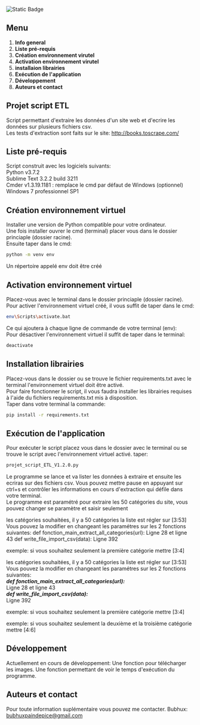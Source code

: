 ![Static Badge](https://img.shields.io/badge/BUILD_WITH-PYTHON-red?style=for-the-badge&logo=python)
## Menu 
1. **Info general**   
2. **Liste pré-requis**   
3. **Création environnement virutel**   
4. **Activation environnement virutel**   
5. **installaion librairies**   
6. **Exécution de l'application**   
7. **Développement**   
8. **Auteurs et contact**   


## Projet script ETL 
Script permettant d'extraire les données d'un site web et d'ecrire les données sur plusieurs fichiers csv.   
Les tests d'extraction sont faits sur le site: http://books.toscrape.com/   


## Liste pré-requis 
Script construit avec les logiciels suivants:   
Python v3.7.2   
Sublime Text 3.2.2 build 3211   
Cmder v1.3.19.1181 : remplace le cmd par défaut de Windows (optionnel)   
Windows 7 professionnel SP1   


## Création environnement virtuel
Installer une version de Python compatible pour votre ordinateur.   
Une fois installer ouvrer le cmd (terminal) placer vous dans le dossier princiaple (dossier racine).   
Ensuite taper dans le cmd:
```bash
python -m venv env
```
Un répertoire appelé env doit être créé   


## Activation environnement virtuel
Placez-vous avec le terminal dans le dossier princiaple (dossier racine).   
Pour activer l'environnement virtuel créé, il vous suffit de taper dans le cmd:
```bash
env\Scripts\activate.bat
```
Ce qui ajoutera à chaque ligne de commande de votre terminal (env):   
Pour désactiver l'environnement virtuel il suffit de taper dans le terminal:
 ```bash  
deactivate   
```

## Installation librairies
Placez-vous dans le dossier ou se trouve le fichier requirements.txt avec le terminal l'environnement virtuel doit être activé.   
Pour faire fonctionner le script, il vous faudra installer les librairies requises à l'aide 
du fichiers requirements.txt mis à disposition.   
Taper dans votre terminal la commande:
```bash
pip install -r requirements.txt
```


## Exécution de l'application
Pour exécuter le script placez vous dans le dossier avec le terminal ou se trouve le script avec l'environnement virtuel activé.
taper:
```bash
projet_script_ETL_V1.2.0.py
```

Le programme se lance et va lister les données à extraire et ensuite les ecriras sur des fichiers csv.
Vous pouvez mettre pause en appuyant sur ctrl+s et contrôler les informations en cours d'extraction qui défile dans votre terminal.  
Le programme est paramétré pour extraire les 50 catégories du site, vous pouvez changer se paramètre et saisir seulement

les catégories souhaitées, il y a 50 catégories la liste est régler sur [3:53]
Vous pouvez la modifier en changeant les paramétres sur les 2 fonctions suivantes:
def fonction_main_extract_all_categories(url): 
Ligne 28 et ligne 43
def write_file_import_csv(data):
Ligne 392

exemple: si vous souhaitez seulement la première catégorie mettre [3:4] 

les catégories souhaitées, il y a 50 catégories la liste est régler sur [3:53]  
Vous pouvez la modifier en changeant les paramétres sur les 2 fonctions suivantes:  
**_def fonction_main_extract_all_categories(url):_**   
Ligne 28 et ligne 43  
**_def write_file_import_csv(data):_**  
Ligne 392  

exemple: si vous souhaitez seulement la première catégorie mettre [3:4]  

exemple: si vous souhaitez seulement la deuxième et la troisième catégorie mettre [4:6]


## Développement
Actuellement en cours de développement:
Une fonction pour télécharger les images.
Une fonction permettant de voir le temps d'exécution du programme.


## Auteurs et contact 
Pour toute information suplémentaire vous pouvez me contacter.
Bubhux: bubhuxpaindepice@gmail.com

